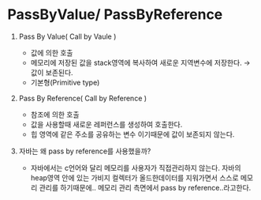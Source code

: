# PassByValue/ PassByReference

1. Pass By Value( Call by Vaule ) 
    - 값에 의한 호출
    - 메모리에 저장된 값을 stack영역에 복사하여 새로운 지역변수에 저장한다. → 값이 보존된다.
    - 기본형(Primitive type)
2. Pass By Reference( Call by Reference ) 
    - 참조에 의한 호출
    - 값을 사용할때 새로운 레퍼런스를 생성하여 호출한다.
    - 힙 영역에 같은 주소를 공유하는 변수 이기때문에 값이 보존되지 않는다.
    
3. 자바는 왜 pass by reference를 사용했을까?
    - 자바에서는 c언어와 달리 메모리를 사용자가 직접관리하지 않는다. 자바의 heap영역 안에 있는 가비지 컬렉터가 올드한데이터를 지워가면서 스스로 메모리 관리를 하기때문에.. 메모리 관리 측면에서 pass by reference..라고한다.